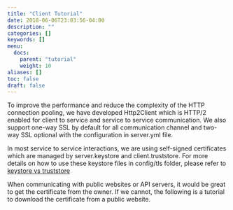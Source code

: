 ```yaml
---
title: "Client Tutorial"
date: 2018-06-06T23:03:56-04:00
description: ""
categories: []
keywords: []
menu:
  docs:
    parent: "tutorial"
    weight: 10
aliases: []
toc: false
draft: false
---
```


To improve the performance and reduce the complexity of the HTTP connection pooling, we have developed Http2Client which is HTTP/2 enabled for client to service and service to service communication. We also support one-way SSL by default for all communication channel and two-way SSL optional with the configuration in server.yml file.

In most service to service interactions, we are using self-signed certificates which are managed by server.keystore and client.truststore. For more details on how to use these keystore files in config/tls folder, please refer to [keystore vs truststore][]

When communicating with public websites or API servers, it would be great to get the certificate from the owner. If we cannot, the following is a tutorial to download the certificate from a public website. 

[keystore vs truststore]: /tutorial/security/keystore-truststore/
[Public HTTPS]: /tutorial/client/public-https/
